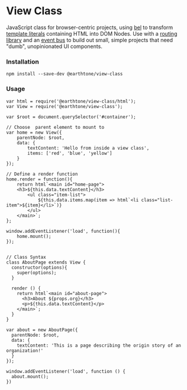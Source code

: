 # View Class

JavaScript class for browser-centric projects, using [bel](https://www.npmjs.com/package/bel) to transform [template literals](https://developer.mozilla.org/en-US/docs/Web/JavaScript/Reference/Template_literals) containing HTML into DOM Nodes. Use with a [routing library](https://github.com/krasimir/navigo) and an [event bus](https://nodejs.org/api/events.html#events_class_eventemitter) to build out small, simple projects that need "dumb", unopinionated UI components.

### Installation
```
npm install --save-dev @earthtone/view-class
```

### Usage

```
var html = require('@earthtone/view-class/html');
var View = require('@earthtone/view-class');

var $root = document.querySelector('#container');

// Choose  parent element to mount to
var home = new View({
    parentNode: $root,
    data: {
        textContent: 'Hello from inside a view class',
        items: ['red', 'blue', 'yellow']
    }
});

// Define a render function
home.render = function(){
    return html`<main id="home-page">
    <h3>${this.data.textContent}</h3>
        <ul class="item-list">
            ${this.data.items.map(item => html`<li class="list-item">${item}</li>`)}
        </ul>
    </main>`;
};

window.addEventListener('load', function(){
    home.mount();   
});


// Class Syntax
class AboutPage extends View {
  constructor(options){
    super(options);
  }

  render () { 
    return html`<main id="about-page">
      <h3>About ${props.org}</h3>
      <p>${this.data.textContent}</p>
    </main>`;
  }
}

var about = new AboutPage({
  parentNode: $root,
  data: {
    textContent: 'This is a page describing the origin story of an organization!'
  }
});

window.addEventListener('load', function () {
  about.mount();
})
```
